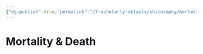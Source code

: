 ```yaml
---
{"dg-publish":true,"permalink":"/7-scholarly-details/philosophy/mortality-and-death/mortality-and-death/","noteIcon":""}
---
```


# Mortality & Death
